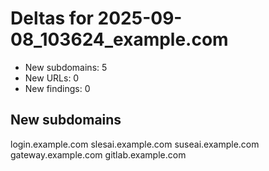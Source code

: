 # Deltas for 2025-09-08_103624_example.com
- New subdomains: 5
- New URLs: 0
- New findings: 0

## New subdomains
login.example.com
slesai.example.com
suseai.example.com
gateway.example.com
gitlab.example.com
